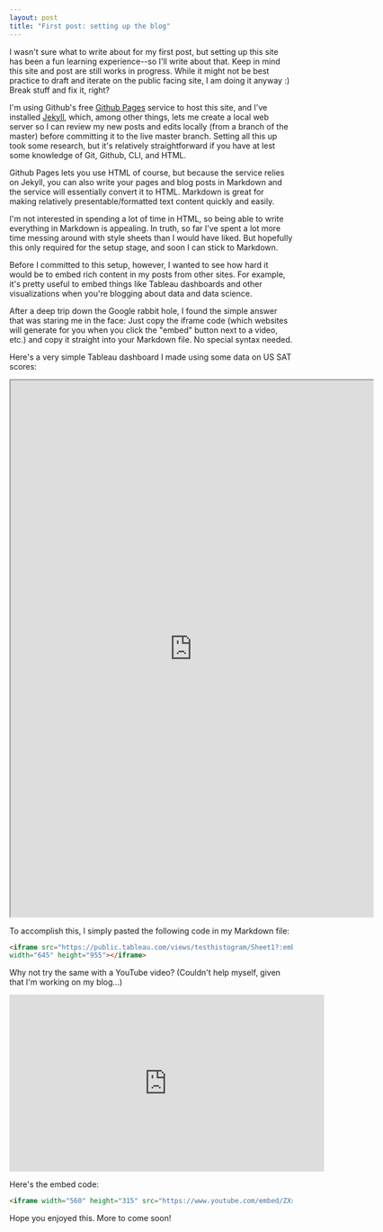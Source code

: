 ```yaml
---
layout: post
title: "First post: setting up the blog"
---
```

I wasn't sure what to write about for my first post, but setting up this site has been a fun learning experience--so I'll write about that.  Keep in mind this site and post are still works in progress.  While it might not be best practice to draft and iterate on the public facing site, I am doing it anyway :)  Break stuff and fix it, right?

I'm using Github's free [Github Pages](https://pages.github.com) service to host this site, and I've installed [Jekyll](http://jekyllrb.com), which, among other things, lets me create a local web server so I can review my new posts and edits locally (from a branch of the master) before committing it to the live master branch.  Setting all this up took some research, but it's relatively straightforward if you have at lest some knowledge of Git, Github, CLI, and HTML.

Github Pages lets you use HTML of course, but because the service relies on Jekyll, you can also write your pages and blog posts in Markdown and the service will essentially convert it to HTML.  Markdown is great for making relatively presentable/formatted text content quickly and easily.  

I'm not interested in spending a lot of time in HTML, so being able to write everything in Markdown is appealing.  In truth, so far I've spent a lot more time messing around with style sheets than I would have liked. But hopefully this only required for the setup stage, and soon I can stick to Markdown.

Before I committed to this setup, however, I wanted to see how hard it would be to embed rich content in my posts from other sites.  For example, it's pretty useful to embed things like Tableau dashboards and other visualizations when you're blogging about data and data science.  

After a deep trip down the Google rabbit hole, I found the simple answer that was staring me in the face:  Just copy the iframe code (which websites will generate for you when you click the "embed" button next to a video, etc.) and copy it straight into your Markdown file.  No special syntax needed. <facepalm>

Here's a very simple Tableau dashboard I made using some data on US SAT scores:


<iframe src="https://public.tableau.com/views/testhistogram/Sheet1?:embed=y&:display_count=yes"
 width="645" height="955"></iframe>


To accomplish this, I simply pasted the following code in my Markdown file:

```HTML
<iframe src="https://public.tableau.com/views/testhistogram/Sheet1?:embed=y&:display_count=yes"
width="645" height="955"></iframe>
```

Why not try the same with a YouTube video? (Couldn't help myself, given that I'm working on my blog...)


<iframe width="560" height="315" src="https://www.youtube.com/embed/ZXsQAXx_ao0" frameborder="0" allowfullscreen></iframe>


Here's the embed code:

```HTML
<iframe width="560" height="315" src="https://www.youtube.com/embed/ZXsQAXx_ao0" frameborder="0" allowfullscreen></iframe>
```

Hope you enjoyed this.  More to come soon!
